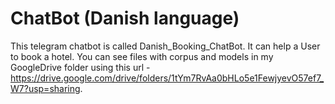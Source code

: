 # ChatBot (Danish language)

This telegram chatbot is called Danish_Booking_ChatBot.
It can help a User to book a hotel.
You can see files with corpus and models in my GoogleDrive folder using this url - https://drive.google.com/drive/folders/1tYm7RvAa0bHLo5e1FewjyevO57ef7_W7?usp=sharing.

